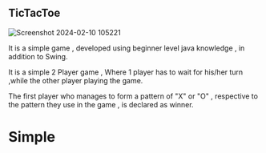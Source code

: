 ## TicTacToe 

![Screenshot 2024-02-10 105221](https://github.com/madhannmady/TicTacToe_Java/assets/123820592/4e040eed-4552-4d6c-9d7f-f5a5e4fe8e7a)


It is a simple game , developed using beginner level java knowledge , in addition to Swing.

It is a simple 2 Player game , Where 1 player has to wait for his/her turn ,while the other player playing the game.

The first player who manages to form a pattern of "X" or "O" , respective to the pattern they use in the game , is declared as winner.

# Simple

